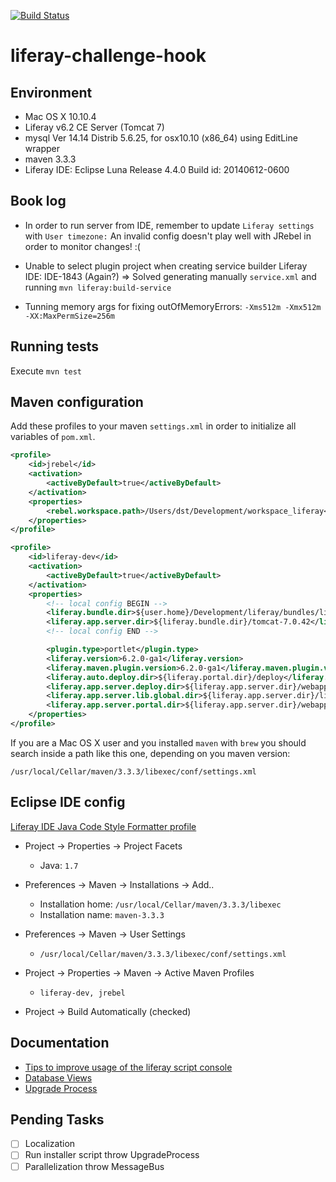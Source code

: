 [![Build Status](https://travis-ci.org/dsaenztagarro/console-report-hook.svg)](https://travis-ci.org/dsaenztagarro/console-report-hook)

# liferay-challenge-hook


Environment
-----------

- Mac OS X 10.10.4
- Liferay v6.2 CE Server (Tomcat 7)
- mysql Ver 14.14 Distrib 5.6.25, for osx10.10 (x86_64) using  EditLine wrapper
- maven 3.3.3
- Liferay IDE: Eclipse Luna Release 4.4.0
  Build id: 20140612-0600


Book log
--------
- In order to run server from IDE, remember to update `Liferay settings` with `User timezone:`
  An invalid config doesn't play well with JRebel in order to monitor changes! :(

- Unable to select plugin project when creating service builder
  Liferay IDE: IDE-1843 (Again?)
  => Solved generating manually `service.xml` and running `mvn liferay:build-service`

- Tunning memory args for fixing outOfMemoryErrors: `-Xms512m -Xmx512m -XX:MaxPermSize=256m`


Running tests
-------------

Execute `mvn test`


Maven configuration
-------------------

Add these profiles to your maven `settings.xml` in order to initialize
all variables of `pom.xml`. 

```xml
<profile>
    <id>jrebel</id>
    <activation>
        <activeByDefault>true</activeByDefault>
    </activation>
    <properties>
        <rebel.workspace.path>/Users/dst/Development/workspace_liferay</rebel.workspace.path>
    </properties>
</profile>

<profile>
    <id>liferay-dev</id>
    <activation>
        <activeByDefault>true</activeByDefault>
    </activation>
    <properties>
        <!-- local config BEGIN -->
        <liferay.bundle.dir>${user.home}/Development/liferay/bundles/liferay-portal-6.2-ce-ga4</liferay.bundle.dir>
        <liferay.app.server.dir>${liferay.bundle.dir}/tomcat-7.0.42</liferay.app.server.dir>
        <!-- local config END -->

        <plugin.type>portlet</plugin.type>
        <liferay.version>6.2.0-ga1</liferay.version>
        <liferay.maven.plugin.version>6.2.0-ga1</liferay.maven.plugin.version>
        <liferay.auto.deploy.dir>${liferay.portal.dir}/deploy</liferay.auto.deploy.dir>
        <liferay.app.server.deploy.dir>${liferay.app.server.dir}/webapps</liferay.app.server.deploy.dir>
        <liferay.app.server.lib.global.dir>${liferay.app.server.dir}/lib/ext</liferay.app.server.lib.global.dir>
        <liferay.app.server.portal.dir>${liferay.app.server.dir}/webapps/ROOT</liferay.app.server.portal.dir>
    </properties>
</profile>
```

If you are a Mac OS X user and you installed `maven` with `brew` you should 
search inside a path like this one, depending on you maven version:

`/usr/local/Cellar/maven/3.3.3/libexec/conf/settings.xml`


Eclipse IDE config
------------------

[Liferay IDE Java Code Style Formatter profile](http://www.liferay.com/es/community/wiki/-/wiki/Main/Liferay+IDE+Java+Code+Style+Formatter+profile/maximized)

- Project -> Properties -> Project Facets

  - Java: `1.7`

- Preferences -> Maven -> Installations -> Add..

  - Installation home: `/usr/local/Cellar/maven/3.3.3/libexec`
  - Installation name: `maven-3.3.3`

- Preferences -> Maven -> User Settings

  - `/usr/local/Cellar/maven/3.3.3/libexec/conf/settings.xml`

- Project -> Properties -> Maven -> Active Maven Profiles

  - `liferay-dev, jrebel`

- Project -> Build Automatically (checked)

Documentation
-------------

- [Tips to improve usage of the liferay script console](http://www.liferay.com/web/sebastien.lemarchand/blog/-/blogs/5-tips-to-improve-usage-of-the-liferay-script-console)
- [Database Views](http://www.liferay.com/es/community/wiki/-/wiki/Main/Working+with+Database+Views+in+Liferay)
- [Upgrade Process](https://www.liferay.com/web/ryan.park/blog/-/blogs/implementing-upgradingprocess-for-your-liferay-portlets!)


Pending Tasks
-------------

- [ ] Localization
- [ ] Run installer script throw UpgradeProcess
- [ ] Parallelization throw MessageBus
